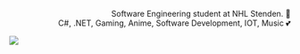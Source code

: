 <p align="right" width="50%" text-align="center">
  Software Engineering student at NHL Stenden. 👤
  <br>
  C#, .NET, Gaming, Anime, Software Development, IOT, Music 💕
</p>
<img src="https://imgur.com/khg8D75.gif" align="left"/>
